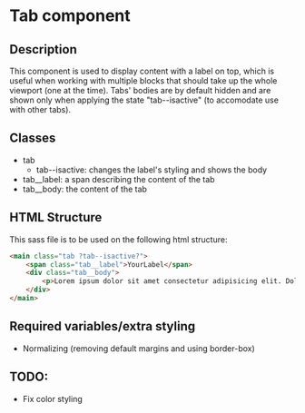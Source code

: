 # Tab component
## Description
This component is used to display content with a label on top, which is useful when working with multiple blocks that should take up the whole viewport (one at the time).
Tabs' bodies are by default hidden and are shown only when applying the state "tab--isactive" (to accomodate use with other tabs).

## Classes
- tab
    - tab--isactive: changes the label's styling and shows the body
- tab__label: a span describing the content of the tab
- tab__body: the content of the tab

## HTML Structure
This sass file is to be used on the following html structure:
```HTML
<main class="tab ?tab--isactive?">
    <span class="tab__label">YourLabel</span>
    <div class="tab__body">
        <p>Lorem ipsum dolor sit amet consectetur adipisicing elit. Doloribus, atque reiciendis. Amet perspiciatis veritatis molestias. Error fugiat ea numquam! Voluptatem fugit porro ducimus, earum excepturi aut in libero consequatur quae!</p>
    </div>
</main>
```

## Required variables/extra styling
- Normalizing (removing default margins and using border-box)

## TODO:
- Fix color styling